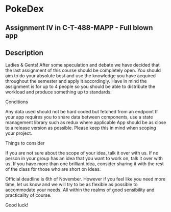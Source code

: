 # PokeDex

## Assignment IV in C-T-488-MAPP - Full blown app

## Description
Ladies & Gents! After some speculation and debate we have decided that the last assignment of this course should be completely open. You should aim to do your absolute best and use the knowledge you have acquired throughout the semester and apply it accordingly. Have in mind the assignment is for up to 4 people so you should be able to distribute the workload and produce something up to standards.

 

Conditions

Any data used should not be hard coded but fetched from an endpoint
If your app requires you to share data between components, use a state management library such as redux where applicable
App should be as close to a release version as possible. Please keep this in mind when scoping your project.
 

Things to consider

If you are not sure about the scope of your idea, talk it over with us.
If no person in your group has an idea that you want to work on, talk it over with us.
If you have more than one brilliant idea, consider sharing it with the rest of the class for those who are short on ideas.
 

Official deadline is 6th of November. However if you feel like you need more time, let us know and we will try to be as flexible as possible to accommodate your needs. All within the realms of good sensibility and practicality of course.

 

Good luck!
